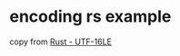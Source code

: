 # encoding rs example
copy from [Rust - UTF-16LE](https://serendip.notion.site/Rust-UTF-16LE-112b747e55c24009b137403f4971031a)
